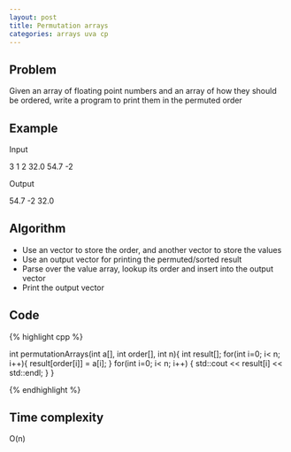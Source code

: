 ```yaml
---
layout: post
title: Permutation arrays
categories: arrays uva cp
---
```


## Problem
Given an array of floating point numbers and an array of how they should be ordered, write a program to print them in the permuted order

## Example

Input

3 1 2
32.0 54.7 -2

Output

54.7
-2
32.0

## Algorithm
- Use an vector to store the order, and another vector to store the values
- Use an output vector for printing the permuted/sorted result
- Parse over the value array, lookup its order and insert into the output vector
- Print the output vector

## Code
{% highlight cpp %}

int permutationArrays(int a[], int order[], int n){
	int result[];
	for(int i=0; i< n; i++){
		result[order[i]] = a[i];
	}
	for(int i=0; i< n; i++) {
		std::cout << result[i] << std::endl;
	}
}

{% endhighlight %}

## Time complexity
O(n)